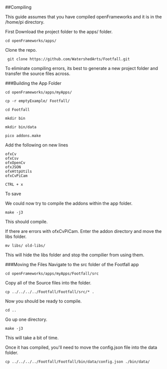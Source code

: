 ##Compiling

This guide assumes that you have compiled openFrameworks and it is in the /home/pi directory.

First Download the project folder to the apps/ folder.

``cd openFrameworks/apps/``

Clone the repo.

`` git clone https://github.com/WatershedArts/Footfall.git``

To eliminate compiling errors, its best to generate a new project folder and transfer the source files across.

###Building the App Folder

``cd openFrameworks/apps/myApps/ ``

``cp -r emptyExample/ Footfall/``

``cd Footfall``

``mkdir bin``

``mkdir bin/data``

``pico addons.make``

Add the following on new lines

```
ofxCv
ofxCsv
ofxOpenCv
ofxJSON
ofxHttpUtils
ofxCvPiCam
```
``CTRL + x`` 

To save

We could now try to compile the addons within the app folder. 

``make -j3``

This should compile.

If there are errors with ofxCvPiCam. 
Enter the addon directory and move the libs folder. 

``mv libs/ old-libs/``

This will hide the libs folder and stop the compilier from using them.

###Moving the Files
Navigate to the src folder of the Footfall app

``cd openFrameworks/apps/myApps/Footfall/src``

Copy all of the Source files into the folder.

``cp ../../../../Footfall/Footfall/src/* .``

Now you should be ready to compile.

``cd ..``

Go up one directory.

``make -j3`` 

This will take a bit of time.

Once it has compiled, you'll need to move the config.json file into the data folder.

``cp ../../../../Footfall/Footfall/bin/data/config.json ./bin/data/``


